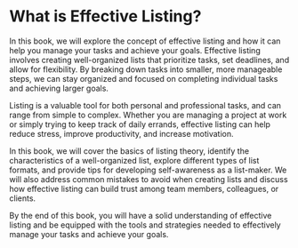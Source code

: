 What is Effective Listing?
========================================

In this book, we will explore the concept of effective listing and how it can help you manage your tasks and achieve your goals. Effective listing involves creating well-organized lists that prioritize tasks, set deadlines, and allow for flexibility. By breaking down tasks into smaller, more manageable steps, we can stay organized and focused on completing individual tasks and achieving larger goals.

Listing is a valuable tool for both personal and professional tasks, and can range from simple to complex. Whether you are managing a project at work or simply trying to keep track of daily errands, effective listing can help reduce stress, improve productivity, and increase motivation.

In this book, we will cover the basics of listing theory, identify the characteristics of a well-organized list, explore different types of list formats, and provide tips for developing self-awareness as a list-maker. We will also address common mistakes to avoid when creating lists and discuss how effective listing can build trust among team members, colleagues, or clients.

By the end of this book, you will have a solid understanding of effective listing and be equipped with the tools and strategies needed to effectively manage your tasks and achieve your goals.
